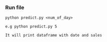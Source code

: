 ### Run file

```
python predict.py <num_of_day>

e.g python predict.py 5

It will print dataframe with date and sales

```
